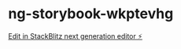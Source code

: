 # ng-storybook-wkptevhg

[Edit in StackBlitz next generation editor ⚡️](https://stackblitz.com/~/github.com/chintanonweb/ng-storybook-wkptevhg)
